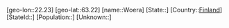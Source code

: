 ﻿---
location: [63.22,22.23]
type: City
tags:
- geo/City


SpocWebEntityId: 35733
isDeleted: false
confidential: public

---
[geo-lon::22.23]
[geo-lat::63.22]
[name::Woera]
[State::]
[Country::[Finland](geo/Continent/Europe/Finland.md)]
[StateId::]
[Population::]
[Unknown::]

